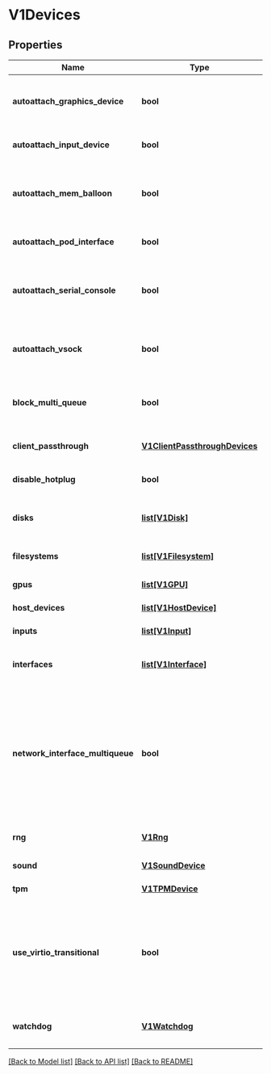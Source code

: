# V1Devices

## Properties
Name | Type | Description | Notes
------------ | ------------- | ------------- | -------------
**autoattach_graphics_device** | **bool** | Whether to attach the default graphics device or not. VNC will not be available if set to false. Defaults to true. | [optional] 
**autoattach_input_device** | **bool** | Whether to attach an Input Device. Defaults to false. | [optional] 
**autoattach_mem_balloon** | **bool** | Whether to attach the Memory balloon device with default period. Period can be adjusted in virt-config. Defaults to true. | [optional] 
**autoattach_pod_interface** | **bool** | Whether to attach a pod network interface. Defaults to true. | [optional] 
**autoattach_serial_console** | **bool** | Whether to attach the default virtio-serial console or not. Serial console access will not be available if set to false. Defaults to true. | [optional] 
**autoattach_vsock** | **bool** | Whether to attach the VSOCK CID to the VM or not. VSOCK access will be available if set to true. Defaults to false. | [optional] 
**block_multi_queue** | **bool** | Whether or not to enable virtio multi-queue for block devices. Defaults to false. | [optional] 
**client_passthrough** | [**V1ClientPassthroughDevices**](V1ClientPassthroughDevices.md) | To configure and access client devices such as redirecting USB | [optional] 
**disable_hotplug** | **bool** | DisableHotplug disabled the ability to hotplug disks. | [optional] 
**disks** | [**list[V1Disk]**](V1Disk.md) | Disks describes disks, cdroms and luns which are connected to the vmi. | [optional] 
**filesystems** | [**list[V1Filesystem]**](V1Filesystem.md) | Filesystems describes filesystem which is connected to the vmi. | [optional] 
**gpus** | [**list[V1GPU]**](V1GPU.md) | Whether to attach a GPU device to the vmi. | [optional] 
**host_devices** | [**list[V1HostDevice]**](V1HostDevice.md) | Whether to attach a host device to the vmi. | [optional] 
**inputs** | [**list[V1Input]**](V1Input.md) | Inputs describe input devices | [optional] 
**interfaces** | [**list[V1Interface]**](V1Interface.md) | Interfaces describe network interfaces which are added to the vmi. | [optional] 
**network_interface_multiqueue** | **bool** | If specified, virtual network interfaces configured with a virtio bus will also enable the vhost multiqueue feature for network devices. The number of queues created depends on additional factors of the VirtualMachineInstance, like the number of guest CPUs. | [optional] 
**rng** | [**V1Rng**](V1Rng.md) | Whether to have random number generator from host | [optional] 
**sound** | [**V1SoundDevice**](V1SoundDevice.md) | Whether to emulate a sound device. | [optional] 
**tpm** | [**V1TPMDevice**](V1TPMDevice.md) | Whether to emulate a TPM device. | [optional] 
**use_virtio_transitional** | **bool** | Fall back to legacy virtio 0.9 support if virtio bus is selected on devices. This is helpful for old machines like CentOS6 or RHEL6 which do not understand virtio_non_transitional (virtio 1.0). | [optional] 
**watchdog** | [**V1Watchdog**](V1Watchdog.md) | Watchdog describes a watchdog device which can be added to the vmi. | [optional] 

[[Back to Model list]](../README.md#documentation-for-models) [[Back to API list]](../README.md#documentation-for-api-endpoints) [[Back to README]](../README.md)


